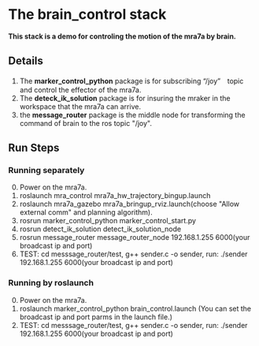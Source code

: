 # The brain_control stack
**This stack is a demo for controling the motion of the mra7a by brain.**
## Details
1. The **marker_control_python** package is for subscribing “/joy”　topic and control the effector of the mra7a. </br>
2. The **deteck_ik_solution** package is for insuring the mraker in the workspace that the mra7a can arrive.</br>
3. the **message_router** package is the middle node for transforming the command of brain to the ros topic "/joy".</br>

## Run Steps
### Running separately
0. Power on the mra7a.</br>
1. roslaunch mra_control mra7a_hw_trajectory_bingup.launch</br>
2. roslaunch mra7a_gazebo mra7a_bringup_rviz.launch(choose "Allow external comm" and planning algorithm).</br>
3. rosrun marker_control_python marker_control_start.py</br>
4. rosrun detect_ik_solution detect_ik_solution_node</br>
5. rosrun message_router message_router_node 192.168.1.255 6000(your broadcast ip and port)</br>
6. TEST: cd messsage_router/test, g++ sender.c -o sender, run: ./sender  192.168.1.255 6000(your broadcast ip and port)</br>
### Running by roslaunch
0. Power on the mra7a.</br>
1. roslaunch marker_control_python brain_control.launch (You can set the broadcast ip and port parms in the launch file.)
3. TEST: cd messsage_router/test, g++ sender.c -o sender, run: ./sender  192.168.1.255 6000(your broadcast ip and port)</br>